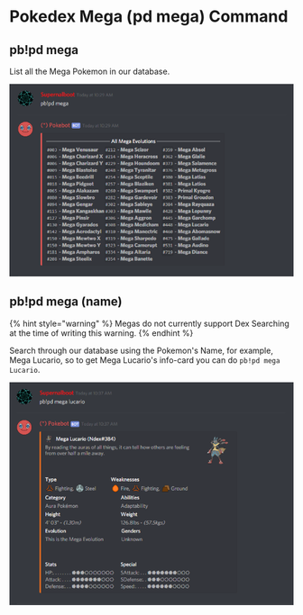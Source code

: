 # Pokedex Mega \(pd mega\) Command

## pb!pd mega

List all the Mega Pokemon in our database.

![](../../.gitbook/assets/pd-mega%20%281%29.PNG)

## pb!pd mega \(name\)

{% hint style="warning" %}
Megas do not currently support Dex Searching at the time of writing this warning.
{% endhint %}

Search through our database using the Pokemon's Name, for example, Mega Lucario, so to get Mega Lucario's info-card you can do `pb!pd mega Lucario`.

![](../../.gitbook/assets/pd-mega2.PNG)

